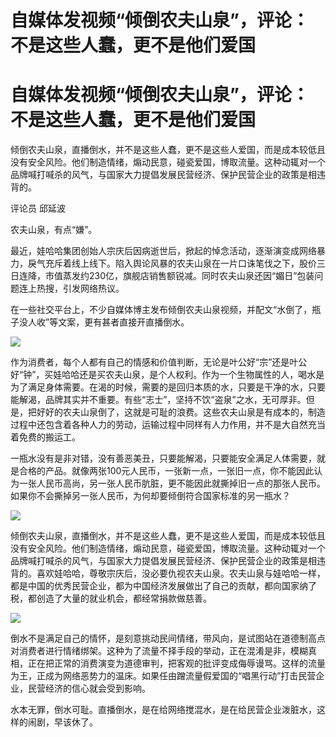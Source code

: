 # 自媒体发视频“倾倒农夫山泉”，评论：不是这些人蠢，更不是他们爱国

# 自媒体发视频“倾倒农夫山泉”，评论：不是这些人蠢，更不是他们爱国

倾倒农夫山泉，直播倒水，并不是这些人蠢，更不是这些人爱国，而是成本较低且没有安全风险。他们制造情绪，煽动民意，碰瓷爱国，博取流量。这种动辄对一个品牌喊打喊杀的风气，与国家大力提倡发展民营经济、保护民营企业的政策是相违背的。

评论员 邱延波

农夫山泉，有点“嫌”。

最近，娃哈哈集团创始人宗庆后因病逝世后，掀起的悼念活动，逐渐演变成网络暴力，戾气充斥着线上线下。陷入舆论风暴的农夫山泉在一片口诛笔伐之下，股价三日连降，市值蒸发约230亿，旗舰店销售额锐减。同时农夫山泉还因“媚日”包装问题连上热搜，引发网络热议。

在一些社交平台上，不少自媒体博主发布倾倒农夫山泉视频，并配文“水倒了，瓶子没人收”等文案，更有甚者直接开直播倒水。

![](https://inews.gtimg.com/om_bt/OyxvI-E6dOZEojb2mUtQZa7jymbsnpkEacxvJf1YCOiYUAA/1000)

作为消费者，每个人都有自己的情感和价值判断，无论是叶公好“宗”还是叶公好“钟”，买娃哈哈还是买农夫山泉，是个人权利。作为一个生物属性的人，喝水是为了满足身体需要。在渴的时候，需要的是回归本质的水，只要是干净的水，只要能解渴，品牌其实并不重要。有些“志士”，坚持不饮“盗泉”之水，无可厚非。但是，把好好的农夫山泉倒了，这就是可耻的浪费。这些农夫山泉是有成本的，制造过程中还包含着各种人力的劳动，运输过程中同样有人力作用，并不是大自然充当着免费的搬运工。

一瓶水没有是非对错，没有善恶美丑，只要能解渴，只要能安全满足人体需要，就是合格的产品。就像两张100元人民币，一张新一点，一张旧一点，你不能因此认为一张人民币高尚，另一张人民币肮脏，更不能因此就撕掉旧一点的那张人民币。如果你不会撕掉另一张人民币，为何却要倾倒符合国家标准的另一瓶水？

![](https://inews.gtimg.com/om_bt/ODC1kCJILlGatwD1-eUXzD2uOsapLWhqLaSNmiOG12XcQAA/1000)

倾倒农夫山泉，直播倒水，并不是这些人蠢，更不是这些人爱国，而是成本较低且没有安全风险。他们制造情绪，煽动民意，碰瓷爱国，博取流量。这种动辄对一个品牌喊打喊杀的风气，与国家大力提倡发展民营经济、保护民营企业的政策是相违背的。喜欢娃哈哈，尊敬宗庆后，没必要仇视农夫山泉。农夫山泉与娃哈哈一样，都是中国的优秀民营企业，都为中国经济发展做出了自己的贡献，都向国家纳了税，都创造了大量的就业机会，都经常捐款做慈善。

![](https://inews.gtimg.com/om_bt/OCOeJNpDJVO1UPJU_hK6xVNbg8KJGbURd3gKAhUTrA4YQAA/1000)

倒水不是满足自己的情怀，是刻意挑动民间情绪，带风向，是试图站在道德制高点对消费者进行情绪绑架。这种为了流量不择手段的举动，正在混淆是非，模糊真相，正在把正常的消费演变为道德审判，把客观的批评变成侮辱谩骂。这样的流量为王，正成为网络恶势力的温床。如果任由蹭流量假爱国的“唱黑行动”打击民营企业，民营经济的信心就会受到影响。

水本无罪，倒水可耻。直播倒水，是在给网络搅混水，是在给民营企业泼脏水，这样的闹剧，早该休了。

